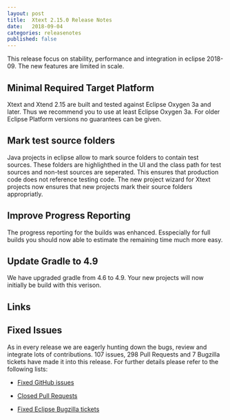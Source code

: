```yaml
---
layout: post
title:  Xtext 2.15.0 Release Notes
date:   2018-09-04
categories: releasenotes
published: false
---
```


This release focus on stability, performance and integration in eclipse 2018-09. The new features are limited in scale.

## Minimal Required Target Platform

Xtext and Xtend 2.15 are built and tested against Eclipse Oxygen 3a and later. Thus we recommend you to use at least Eclipse Oxygen 3a. For older Eclipse Platform versions no guarantees can be given.

## Mark test source folders

Java projects in eclipse allow to mark source folders to contain test sources. These folders are highlighthed in the UI and the class path for test sources and non-test sources are seperated. This ensures that production code does not reference testing code. The new project wizard for Xtext projects now ensures that new projects mark their source folders appropriatly.

## Improve Progress Reporting

The progress reporting for the builds was enhanced. Esspecially for full builds you should now able to estimate the remaining time much more easy.

## Update Gradle to 4.9

We have upgraded gradle from 4.6 to 4.9. Your new projects will now initially be build with this verison.

## Links

## Fixed Issues

As in every release we are eagerly hunting down the bugs, review and integrate lots of contributions. 107 issues, 298 Pull Requests and 7 Bugzilla tickets have made it into this release. For further details please refer to the following lists:

- [Fixed GitHub issues](https://github.com/search?utf8=%E2%9C%93&q=is%3Aissue+milestone%3ARelease_2.15+is%3Aclosed+repo%3Aeclipse%2Fxtext+repo%3Aeclipse%2Fxtext-core+repo%3Aeclipse%2Fxtext-lib+repo%3Aeclipse%2Fxtext-extras+repo%3Aeclipse%2Fxtext-eclipse+repo%3Aeclipse%2Fxtext-idea+repo%3Aeclipse%2Fxtext-web+repo%3Aeclipse%2Fxtext-maven+repo%3Aeclipse%2Fxtext-xtend&type=Issues&ref=searchresults)

- [Closed Pull Requests](https://github.com/search?utf8=%E2%9C%93&q=is%3Apr+milestone%3ARelease_2.15+is%3Aclosed+repo%3Aeclipse%2Fxtext+repo%3Aeclipse%2Fxtext-core+repo%3Aeclipse%2Fxtext-lib+repo%3Aeclipse%2Fxtext-extras+repo%3Aeclipse%2Fxtext-eclipse+repo%3Aeclipse%2Fxtext-idea+repo%3Aeclipse%2Fxtext-web+repo%3Aeclipse%2Fxtext-maven+repo%3Aeclipse%2Fxtext-xtend&type=Issues&ref=searchresults)

- [Fixed Eclipse Bugzilla tickets](https://bugs.eclipse.org/bugs/buglist.cgi?bug_status=RESOLVED&bug_status=VERIFIED&bug_status=CLOSED&classification=Modeling&classification=Tools&columnlist=product%2Ccomponent%2Cassigned_to%2Cbug_status%2Cresolution%2Cshort_desc%2Cchangeddate%2Ckeywords&f0=OP&f1=OP&f3=CP&f4=CP&known_name=Xtext%202.15&list_id=16618269&product=TMF&product=Xtend&query_based_on=Xtext%202.15&query_format=advanced&status_whiteboard=v2.15&status_whiteboard_type=allwordssubstr)

